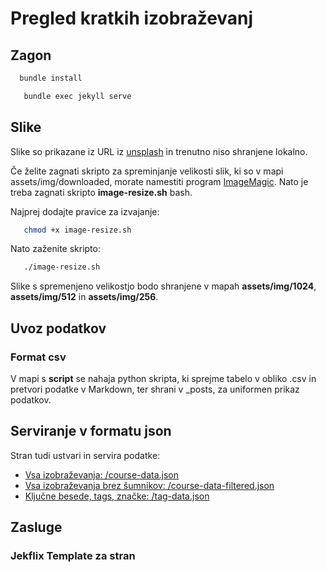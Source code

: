 # Pregled kratkih izobraževanj

## Zagon

```bash
  bundle install
```

```bash
   bundle exec jekyll serve
```

## Slike

Slike so prikazane iz  URL iz [unsplash](https://unsplash.com) in trenutno niso shranjene lokalno.

Če želite zagnati skripto za spreminjanje velikosti slik, ki so v mapi assets/img/downloaded, morate namestiti program [ImageMagic](https://imagemagick.org/script/download.php). 
Nato je treba zagnati skripto **image-resize.sh** bash. 

Najprej dodajte pravice za izvajanje:
```bash
   chmod +x image-resize.sh
```
Nato zaženite skripto:
```bash
   ./image-resize.sh 
```
Slike s spremenjeno velikostjo bodo shranjene v mapah **assets/img/1024**, **assets/img/512** in **assets/img/256**.

## Uvoz podatkov

### Format csv
V mapi s **script** se nahaja python skripta, ki sprejme tabelo v obliko .csv in pretvori podatke v Markdown, ter shrani v _posts, za uniformen prikaz podatkov.


## Serviranje v formatu json
Stran tudi ustvari in servira podatke:
- [Vsa izobraževanja: /course-data.json](https://pmd.lpm.feri.um.si/course-data.json)
- [Vsa izobraževanja brez šumnikov: /course-data-filtered.json](https://pmd.lpm.feri.um.si/course-data-filtered.json)
- [Ključne besede, tags, značke: /tag-data.json](https://pmd.lpm.feri.um.si/tag-data.json)

## Zasluge
### Jekflix Template za stran
